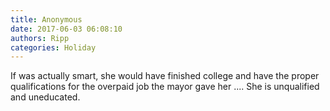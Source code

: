 ```yaml
---
title: Anonymous
date: 2017-06-03 06:08:10
authors: Ripp
categories: Holiday
---
```


 If was actually smart, she would have finished college and have the proper qualifications for the overpaid job the mayor gave her ....  She is unqualified and uneducated.